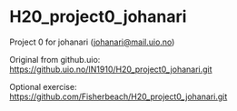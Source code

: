 # H20_project0_johanari
Project 0 for johanari (johanari@mail.uio.no)

Original from github.uio:
https://github.uio.no/IN1910/H20_project0_johanari.git

Optional exercise:
https://github.com/Fisherbeach/H20_project0_johanari.git
